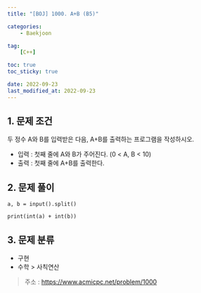 ```yaml
---
title: "[BOJ] 1000. A+B (B5)"

categories:
    - Baekjoon

tag:
    [C++]

toc: true
toc_sticky: true

date: 2022-09-23
last_modified_at: 2022-09-23
---
```


## 1. 문제 조건
두 정수 A와 B를 입력받은 다음, A+B를 출력하는 프로그램을 작성하시오.
- 입력 : 첫째 줄에 A와 B가 주어진다. (0 < A, B < 10)
- 출력 : 첫째 줄에 A+B를 출력한다.
 
## 2. 문제 풀이

```
a, b = input().split()

print(int(a) + int(b))
```

## 3. 문제 분류
- 구현
- 수학 > 사칙연산

> 주소 : <a href="https://www.acmicpc.net/problem/1001">https://www.acmicpc.net/problem/1000</a>